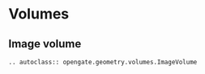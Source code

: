 # Volumes

## Image volume


```{eval-rst}  
.. autoclass:: opengate.geometry.volumes.ImageVolume
```